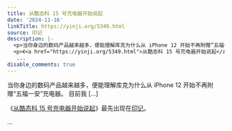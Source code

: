 ```yaml
---
title: 从酷态科 15 号充电器开始说起
date: '2024-11-16'
linkTitle: https://yinji.org/5349.html
source: 印记
description: |-
  <p>当你身边的数码产品越来越多，便能理解库克为什么从 iPhone 12 开始不再附赠“五福一安”充电器。 目前我 [&#8230;]</p>
  <p>《<a href="https://yinji.org/5349.html">从酷态科 15 号充电器开始说起</a>》最先出现在<a href="https://yinji.org">印记</a>。</p>
   ...
disable_comments: true
---
```

<p>当你身边的数码产品越来越多，便能理解库克为什么从 iPhone 12 开始不再附赠“五福一安”充电器。 目前我 [&#8230;]</p>
<p>《<a href="https://yinji.org/5349.html">从酷态科 15 号充电器开始说起</a>》最先出现在<a href="https://yinji.org">印记</a>。</p>
 ...